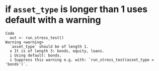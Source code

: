 # if `asset_type` is longer than 1 uses default with a warning

    Code
      out <- run_stress_test()
    Warning <warning>
      `asset_type` should be of length 1.
      x It is of length 3: bonds, equity, loans.
      i Using default: bonds.
      i Suppress this warning e.g. with: `run_stress_test(asset_type = 'bonds')`.


